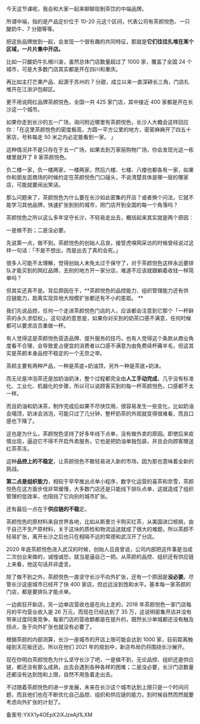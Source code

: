 今天这节课呢，我会和大家一起来聊聊现制茶饮的中端品牌。

所谓中端，指的是产品定价位于 10-20 元这个区间，代表公司有茶颜悦色、一只酸奶牛、7 分甜等等。 

把这些品牌放到一起，会发现一个很有趣的共同特征，那就是**它们往往扎堆在某个区域，一片片集中开店。**

比如一只酸奶牛扎根川渝，虽然总体门店数量超过了 1000 家，覆盖了全国 24 个城市，可是大多数门店其实都是开在四川和重庆。

再比如主打芒果产品、起源于苏州的 7 分甜，成立以来一直深耕长三角，门店扎堆开在江浙沪包邮区。 

更不用说网红品牌茶颜悦色，全国一共 425 家门店，其中接近 400 家都是开在长沙这一个城市。 

如果你走到长沙的五一广场，询问附近哪里有茶颜悦色，长沙人大概会这样回应你：「在这里茶颜悦色的密度极高，方圆一平方公里的地方，密密麻麻开了四五十家店，号称每走 50 米之内必定能看到一家。 」

这种情况并不是只存在于五一广场，如果去到万家丽购物广场，你会发现光这一栋楼里就开了 8 家茶颜悦色。

负二楼一家，负一楼两家，一楼两家，然后六楼、七楼、八楼也都各有一家，如果你和朋友逛商场的时候约定在茶颜悦色门口碰头，不说清楚具体是哪一层的哪家店，可能就要闹出笑话。 

那么问题来了，茶颜悦色为什么要在长沙如此密集的开店？或者换个问法，它就不能学习其他品牌，快速扩张到别的城市，把门店开到全国的每一个角落吗？

茶颜悦色之所以这么多年坚守长沙，不轻易走出去，概括起来其实就是两个原因：

一是做不到；二是没必要。

先说第一点，做不到。茶颜悦色的创始人吕良，接受虎嗅网采访的时候曾经说过这样一句话：「不是不想出，而是出去了真的会死。」 

很多人可能不太理解，觉得创始人未免太过于保守了，对于茶颜悦色这样永远要排队才能买到的网红品牌，去别的地方开一家分店，难道不应该就跟躺着收钱一样简单吗？ 

但其实还真不是。背后原因在于，**茶颜悦色的品控能力、组织管理能力还有供应链能力，距离实现异地大规模扩张都还有不小的差距。 **

我们先说品控，任何一个走进茶颜悦色门店的人，应该都会注意到它那个「一杯鲜茶的永久求偿权」。这句话的意思是，如果你对买到的奶茶口感不满意，任何时候都可以要求店员重做一杯。 

有人觉得这是茶颜悦色营造品牌、提升服务的技巧，也有人觉得这个条款从商业角度看不合理，会导致爱占便宜的消费者以口感不满意为由免费续杯薅羊毛，但这其实是茶颜本身品控不稳定的一个无奈之举。 

茶颜主要有两种产品，一种是茶底+奶油顶，另外一种是茶底+奶沫。

而无论是冲泡茶还是加奶油奶沫，整个过程都完全由**人工手动完成**，几乎没有标准化、工业化、机器化的步骤，所以可以说顾客买到的每一杯茶颜悦色，口感都不太一样。 

而且奶油和奶沫茶，制作完成后如果不尽快饮用，很容易发生一些变化，比如奶油会塌顶，奶沫会消泡，可能只过了几分钟，整杯奶茶的外观就变得很难看，而且口感也下降了。 

这也是为什么，茶颜悦色坚持了好多年线下点单，没有做外卖的原因。即使后来疫情出现，逼迫它不得不开启外卖服务，它也是把奶油单独包装，并且会向顾客赠送红茶茶冻。 

这种**品控上的不稳定**，让茶颜悦色不敢轻易进入新的市场，因为那也意味着全新的挑战。 

**第二点是组织能力**，相较于早早推出点单小程序，数字化运营的喜茶和奈雪，茶颜悦色在这方面步伐非常缓慢，大多数门店还是只能线下排队点单，这就造成了组织管理的低效率，也阻挡了它向别的城市扩张。

还有最后一点在于**供应链的不稳**定。

茶颜悦色的原材料来自世界各地，比如从斯里兰卡购买红茶，从美国进口核桃，由于自己不生产原材料，关于这块的质检和物流运送就成了很大的难题，所以茶颜不轻易扩张，离开长沙之后也只在相隔不远的常德和武汉开了分店。 

2020 年底茶颜悦色进入武汉的时候，创始人吕良曾说，公司内部把这件事是当成二次创业来做的，诚惶诚恐，就当是逼自己一把。从茶颜的品控、组织还有供应链上来看，他这句话并非虚言。 

除了做不到之外，茶颜悦色一直坚守长沙不向外扩张，还有一个原因是**没必要**。尽管长沙这座城市已经开了快 400 家店，但远远没到饱和水平。基本每一家茶颜的门店，都是要排队才能点单。 

一边疯狂开新店，另一边单店营收也是在向上走的，2018 年茶颜悦色一家门店每月的平均营业收入是 26 万元，而现在已经达到了 35 万，这说明密集开店并没有带来过度同类竞争，每家门店的营收额都是在提升的，既然长沙单城都还没有触及拐点，急于向外扩张也就没有必要了。 

根据茶颜的内部测算，长沙一座城市的开店上限可能会达到 1000 家，目前距离触碰到天花板还远，所以在他们 2021 年的规划中，新店布局仍将围绕长沙展开。 

现在你明白茶颜悦色为什么坚守长沙了吧，一是做不到，无论品控、组织还是供应链，都还没有那么成熟，出去会遇到各种各样的困难；二是没必要，长沙门店数量还都没有达到饱和上限，自然不用急着走出去。 

不过随着茶颜悦色的进一步发展，未来在长沙这个城市达到上限只是一个时间问题，而且他们也在不断优化自己品控、组织和供应链的能力，到时候自然而然就要考虑向外扩张的计划了。 

  

备案号:YXX1y4OEpX2iXJzeAjI1LXM
